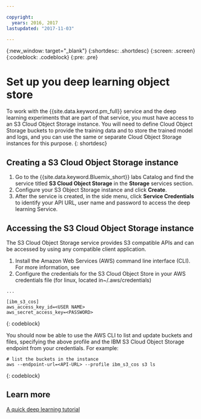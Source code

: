 ```yaml
---

copyright:
  years: 2016, 2017
lastupdated: "2017-11-03"

---
```

{:new_window: target="_blank"}
{:shortdesc: .shortdesc}
{:screen: .screen}
{:codeblock: .codeblock}
{:pre: .pre}

# Set up you deep learning object store

To work with the {{site.data.keyword.pm_full}} service and the deep learning experiments that are part of that service, you must have access to an S3 Cloud  Object Storage instance.  You will need to define Cloud Object Storage buckets to provide the training data and to store the trained model and logs, and you can use the same or separate Cloud Object Storage instances for this purpose.
{: shortdesc}

## Creating a S3 Cloud Object Storage instance

1. Go to the {{site.data.keyword.Bluemix_short}} labs Catalog and find the service titled **S3 Cloud Object Storage** in the **Storage** services section.
2. Configure your S3 Object Storage instance and click **Create**.
3. After the service is created, in the side menu, click **Service Credentials** to identify your API URL, user name and password to access the deep learning Service.

## Accessing the S3 Cloud Object Storage instance

The S3 Cloud Object Storage service provides S3 compatible APIs and can be accessed by using any compatible client application.

1. Install the Amazon Web Services (AWS) command line interface (CLI). For more information, see  [](https://aws.amazon.com/cli/)
2. Configure the credentials for the S3 Cloud Object Store in your AWS credentials file (for linux, located in~/.aws/credentials)

```
...

[ibm_s3_cos]
aws_access_key_id=<USER NAME>
aws_secret_access_key=<PASSWORD>

```
{: codeblock}

You should now be able to use the AWS CLI to list and update buckets and files, specifying the above profile and the IBM S3 Cloud Object Storage endpoint from your credentials.  For example:

```
# list the buckets in the instance
aws --endpoint-url=<API-URL> --profile ibm_s3_cos s3 ls
```
{: codeblock}

## Learn more

[A quick deep learning tutorial](https://www.ibm.com/blogs/watson/2016/10/quick-deep-learning-tutorial/)


